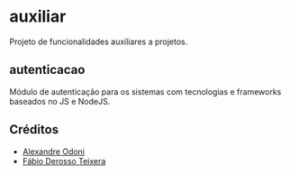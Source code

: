 # auxiliar
Projeto de funcionalidades auxiliares a projetos.

## autenticacao

Módulo de autenticação para os sistemas com tecnologias e frameworks baseados no JS e NodeJS.

## Créditos

- [Alexandre Odoni](https://github.com/aleodoni)
- [Fábio Derosso Teixera](https://github.com/fderosso)
